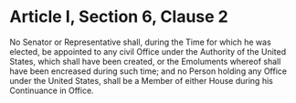 # Article I, Section 6, Clause 2

No Senator or Representative shall, during the Time for which he was
elected, be appointed to any civil Office under the Authority of the United
States, which shall have been created, or the Emoluments whereof shall have
been encreased during such time; and no Person holding any Office under the
United States, shall be a Member of either House during his Continuance in
Office.

